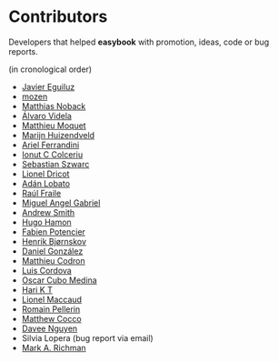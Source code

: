 # Contributors #

Developers that helped **easybook** with promotion, ideas, code or bug reports.

(in cronological order)

  * [Javier Eguiluz](https://github.com/javiereguiluz)
  * [mozen](https://github.com/mozen)
  * [Matthias Noback](https://github.com/matthiasnoback)
  * [Álvaro Videla](https://github.com/videlalvaro)
  * [Matthieu Moquet](https://github.com/MattKetmo)
  * [Marijn Huizendveld](https://github.com/marijn)
  * [Ariel Ferrandini](https://github.com/aferrandini)
  * [Ionut C Colceriu](https://github.com/ghinda)
  * [Sebastian Szwarc](https://github.com/Behinder)
  * [Lionel Dricot](https://github.com/ploum)
  * [Adán Lobato](https://github.com/adanlobato)
  * [Raúl Fraile](https://github.com/raulfraile)
  * [Miguel Angel Gabriel](https://github.com/magabriel)
  * [Andrew Smith](https://github.com/silentworks)
  * [Hugo Hamon](https://github.com/hhamon)
  * [Fabien Potencier](https://github.com/fabpot)
  * [Henrik Bjørnskov](https://github.com/henrikbjorn)
  * [Daniel González](https://github.com/desarrolla2)
  * [Matthieu Codron](https://github.com/CircleCode)
  * [Luis Cordova](https://github.com/cordoval)
  * [Oscar Cubo Medina](https://github.com/ocubom)
  * [Hari K T](https://github.com/harikt)
  * [Lionel Maccaud](https://github.com/lionel-m)
  * [Romain Pellerin](https://github.com/romainPellerin)
  * [Matthew Cocco](https://github.com/matthewcocco)
  * [Davee Nguyen](https://github.com/vibrantdavee)
  * Silvia Lopera (bug report via email)
  * [Mark A. Richman](https://github.com/mrichman)
